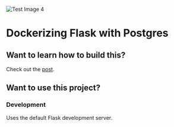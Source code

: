 ![Test Image 4](https://imgur.com/o8yBGIp.png)

# Dockerizing Flask with Postgres

## Want to learn how to build this?

Check out the [post](https://testdriven.io/blog/dockerizing-flask-with-postgres-gunicorn-and-nginx).

## Want to use this project?

### Development

Uses the default Flask development server.
